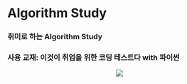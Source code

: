 # Algorithm Study

### 취미로 하는 Algorithm Study
### 사용 교재: 이것이 취업을 위한 코딩 테스트다 with 파이썬
<p align="center"><img src="https://user-images.githubusercontent.com/59161083/126057033-7d781a5e-d182-4213-a675-0a33cd48ddfb.jpg"></p>
